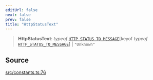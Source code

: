 ```yaml
---
editUrl: false
next: false
prev: false
title: "HttpStatusText"
---
```


> **HttpStatusText**: *typeof* [`HTTP_STATUS_TO_MESSAGE`](../variables/HTTP_STATUS_TO_MESSAGE.md)\[keyof *typeof* [`HTTP_STATUS_TO_MESSAGE`](../variables/HTTP_STATUS_TO_MESSAGE.md)\] \| `"Unknown"`

## Source

[src/constants.ts:76](https://github.com/eddienubes/sagetest/blob/221f70c/src/constants.ts#L76)
